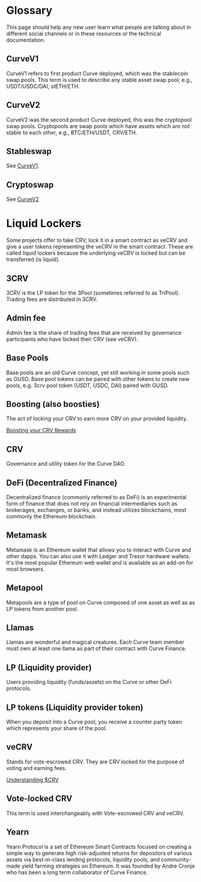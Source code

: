 <h1>Glossary</h1>

This page should help any new user learn what people are talking about in different social channels or in these resources or the technical documentation.

## **CurveV1**

CurveV1 refers to first product Curve deployed, which was the stablecoin swap pools.  This term is used to describe any stable asset swap pool, e.g., USDT/USDC/DAI, stETH/ETH.

## **CurveV2**

CurveV2 was the second product Curve deployed, this was the cryptopool swap pools.  Cryptopools are swap pools which have assets which are not stable to each other, e.g., BTC/ETH/USDT, CRV/ETH.

## **Stableswap**

See [CurveV1](#curvev1).

## **Cryptoswap**

See [CurveV2](#curvev2)

# **Liquid Lockers**

Some projects offer to take CRV, lock it in a smart contract as veCRV and give a user tokens representing the veCRV in the smart contract.  These are called liquid lockers because the underlying veCRV is locked but can be transferred (is liquid).

## **3CRV**

3CRV is the LP token for the 3Pool (sometimes referred to as TriPool). Trading fees are distributed in 3CRV.

## **Admin fee**

Admin fee is the share of trading fees that are received by governance participants who have locked their CRV (see veCRV).

## **Base Pools**

Base pools are an old Curve concept, yet still working in some pools such as GUSD.  Base pool tokens can be paired with other tokens to create new pools, e.g. 3crv pool token (USDT, USDC, DAI) paired with GUSD.

## **Boosting (also boosties)**

The act of locking your CRV to earn more CRV on your provided liquidity.

[Boosting your CRV Rewards](./../reward-gauges/boosting-your-crv-rewards.md)

## **CRV**

Governance and utility token for the Curve DAO.

## **DeFi (Decentralized Finance)**

Decentralized finance (commonly referred to as DeFi) is an experimental form of finance that does not rely on financial intermediaries such as brokerages, exchanges, or banks, and instead utilizes blockchains, most commonly the Ethereum blockchain.

## **Metamask**

Metamask is an Ethereum wallet that allows you to interact with Curve and other dapps. You can also use it with Ledger and Trezor hardware wallets. It's the most popular Ethereum web wallet and is available as an add-on for most browsers.

## **Metapool**

Metapools are a type of pool on Curve composed of one asset as well as as LP tokens from another pool.

## **Llamas**

Llamas are wonderful and magical creatures. Each Curve team member must own at least one llama as part of their contract with Curve Finance.

## **LP (Liquidity provider)**

Users providing liquidity (funds/assets) on the Curve or other DeFi protocols.

## **LP tokens (Liquidity provider token)**

When you deposit into a Curve pool, you receive a counter party token which represents your share of the pool.

## **veCRV**

Stands for vote-escrowed CRV. They are CRV locked for the purpose of voting and earning fees.

[Understanding $CRV](./../crv-token/overview.md)

## **Vote-locked CRV**

This term is used interchangeably with Vote-escrowed CRV and veCRV.

## **Yearn**

Yearn Protocol is a set of Ethereum Smart Contracts focused on creating a simple way to generate high risk-adjusted returns for depositors of various assets via best-in-class lending protocols, liquidity pools, and community-made yield farming strategies on Ethereum. It was founded by Andre Cronje who has been a long term collaborator of Curve Finance.
